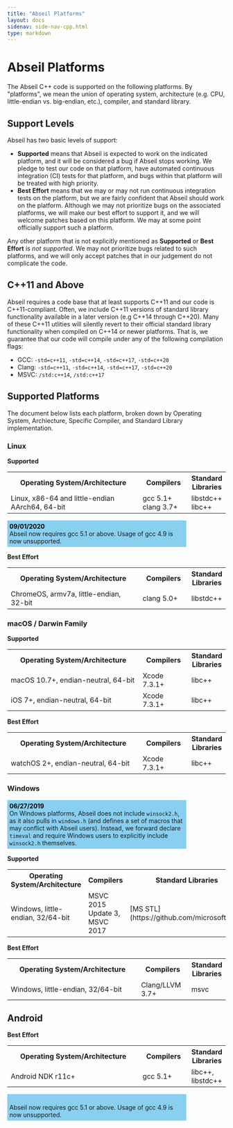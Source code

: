 ```yaml
---
title: "Abseil Platforms"
layout: docs
sidenav: side-nav-cpp.html
type: markdown
---
```


# Abseil Platforms

The Abseil C++ code is supported on the following platforms. By "platforms", we
mean the union of operating system, architecture (e.g. CPU, little-endian vs.
big-endian, etc.), compiler, and standard library.

## Support Levels

Abseil has two basic levels of support:

<ul>
  <li><b>Supported</b> means that Abseil is expected to work on the indicated
  platform, and it will be considered a bug if Abseil stops working. We pledge
  to test our code on that platform, have automated continuous integration (CI)
  tests for that platform, and bugs within that platform will be treated with
  high priority.</li>
  <li><b>Best Effort</b> means that we may or may not run continuous integration
  tests on the platform, but we are fairly confident that Abseil should work on
  the platform. Although we may not prioritize bugs on the associated platforms,
  we will make our best effort to support it, and we will welcome patches based
  on this platform. We may at some point officially support such a platform.</li>
</ul>

Any other platform that is not explicitly mentioned as **Supported** or
**Best Effort** is *not supported*. We may not prioritize bugs related to such
platforms, and we will only accept patches that in our judgement do not
complicate the code.

## C++11 and Above

Abseil requires a code base that at least supports C++11 and our code is
C++11-compliant. Often, we include C++11 versions of standard library
functionality available in a later version (e.g C++14 through C++20). Many of
these C++11 utlities will silently revert to their official standard library
functionality when compiled on C++14 or newer platforms. That is, we guarantee
that our code will compile under any of the following compilation flags:

* GCC: `-std=c++11`, `-std=c++14`, `-std=c++17`, `-std=c++20`
* Clang: `-std=c++11`, `-std=c++14`, `-std=c++17`, `-std=c++20`
* MSVC: `/std:c++14`, `/std:c++17`

## Supported Platforms

The document below lists each platform, broken down by Operating System,
Archiecture, Specific Compiler, and Standard Library implementation.

### Linux

**Supported**

<table width="80%">
  <col width="360">
  <col width="120">
  <tbody>
    <tr>
      <th>Operating System/Architecture</th>
      <th>Compilers</th>
      <th>Standard Libraries</th>
    </tr>
    <tr>
      <td>Linux, x86-64 and little-endian AArch64, 64-bit</td>
      <td>gcc 5.1+<br/>clang 3.7+</td>
      <td>libstdc++<br/>libc++</td>
    </tr>
  </tbody>
</table>

<p style="background-color: #89CFF0; padding: 5px; width: 80%;" id="id09012020">
<br/>
Abseil now requires gcc 5.1 or above. Usage of gcc 4.9 is now unsupported.
</p>

**Best Effort**

<table width="80%">
  <col width="360">
  <col width="120">
  <tbody>
    <tr>
      <th>Operating System/Architecture</th>
      <th>Compilers</th>
      <th>Standard Libraries</th>
    </tr>
    <tr>
      <td>ChromeOS, armv7a, little-endian, 32-bit</td>
      <td>clang 5.0+</td>
      <td>libstdc++</td>
    </tr>
  </tbody>
</table>

### macOS / Darwin Family

**Supported**

<table width="80%">
  <col width="360">
  <col width="120">
  <tbody>
    <tr>
      <th>Operating System/Architecture</th>
      <th>Compilers</th>
      <th>Standard Libraries</th>
    </tr>
    <tr>
      <td>macOS 10.7+, endian-neutral, 64-bit</td>
      <td>Xcode 7.3.1+</td>
      <td>libc++</td>
    </tr>
    <tr>
      <td>iOS 7+, endian-neutral, 64-bit</td>
      <td>Xcode 7.3.1+</td>
      <td>libc++</td>
    </tr>
  </tbody>
</table>

**Best Effort**

<table width="80%">
  <col width="360">
  <col width="120">
  <tbody>
    <tr>
      <th>Operating System/Architecture</th>
      <th>Compilers</th>
      <th>Standard Libraries</th>
    </tr>
    <tr>
      <td>watchOS 2+, endian-neutral, 64-bit</td>
      <td>Xcode 7.3.1+</td>
      <td>libc++</td>
    </tr>
  </tbody>
</table>

### Windows

<p style="background-color: #89CFF0; padding: 5px; width: 80%;" id="id06272019">
<br/>
On Windows platforms, Abseil does not include <code>winsock2.h</code>, as it
also pulls in <code>windows.h</code> (and defines a set of macros that may
conflict with Abseil users). Instead, we forward declare <code>timeval</code>
and require Windows users to explicitly include <code>winsock2.h</code>
themselves.
</p>

**Supported**

<table width="80%">
  <col width="360">
  <col width="120">
  <tbody>
    <tr>
      <th>Operating System/Architecture</th>
      <th>Compilers</th>
      <th>Standard Libraries</th>
    </tr>
    <tr>
      <td>Windows, little-endian, 32/64-bit</td>
      <td>MSVC 2015 Update 3, MSVC 2017</td>
      <td>[MS STL](https://github.com/microsoft/STL)</td>
    </tr>
  </tbody>
</table>

**Best Effort**

<table width="80%">
  <col width="360">
  <col width="120">
  <tbody>
    <tr>
      <th>Operating System/Architecture</th>
      <th>Compilers</th>
      <th>Standard Libraries</th>
    </tr>
    <tr>
      <td>Windows, little-endian, 32/64-bit</td>
      <td>Clang/LLVM 3.7+</td>
      <td>msvc</td>
    </tr>
  </tbody>
</table>

## Android

**Best Effort**

<table width="80%">
  <col width="360">
  <col width="120">
  <tbody>
    <tr>
      <th>Operating System/Architecture</th>
      <th>Compilers</th>
      <th>Standard Libraries</th>
    </tr>
    <tr>
      <td>Android NDK r11c+</td>
      <td>gcc 5.1+</td>
      <td>libc++, libstdc++</td>
    </tr>
  </tbody>
</table>

<p style="background-color: #89CFF0; padding: 5px; width: 80%;" id="id08192019">
<br/>
Abseil now requires gcc 5.1 or above. Usage of gcc 4.9 is now unsupported.
</p>

<!-- Styles for dated updates/changes to platform support -->
<style>#id06272019:before { content: "06/27/2019";font-weight:bold; color:black}</style>
<style>#id09012020:before { content: "09/01/2020";font-weight:bold; color:black}</style>
